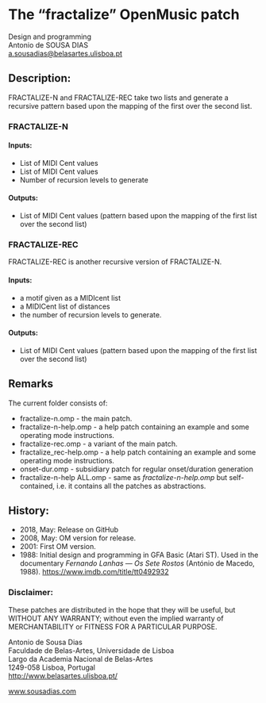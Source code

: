 # The “fractalize” OpenMusic patch

Design and programming<br>
Antonio de SOUSA DIAS<br>
a.sousadias@belasartes.ulisboa.pt


## Description:
FRACTALIZE-N and FRACTALIZE-REC take two lists and generate a recursive pattern based upon the mapping of the first over the second list.

### FRACTALIZE-N
#### Inputs:
- List of MIDI Cent values
- List of MIDI Cent values
- Number of recursion levels to generate
#### Outputs:
- List of MIDI Cent values (pattern based upon the mapping of the first list over the second list)

### FRACTALIZE-REC
FRACTALIZE-REC is another recursive version of FRACTALIZE-N.
#### Inputs:
- a motif given as a MIDIcent list
- a MIDICent list of distances
- the number of recursion levels to generate.
#### Outputs:
- List of MIDI Cent values (pattern based upon the mapping of the first list over the second list)


## Remarks
The current folder consists of:<br>
- fractalize-n.omp - the main patch.
- fractalize-n-help.omp - a help patch containing an example and some operating mode instructions.
- fractalize-rec.omp - a variant of the main patch.
- fractalize_rec-help.omp - a help patch containing an example and some operating mode instructions.
- onset-dur.omp - subsidiary patch for regular onset/duration generation
- fractalize-n-help ALL.omp - same as _fractalize-n-help.omp_ but self-contained, i.e. it contains all the patches as abstractions.<br>

## History:
- 2018, May: Release on GitHub<br>
- 2008, May: OM version for release.<br>
- 2001: First OM version.<br>
- 1988: Initial design and programming in GFA Basic (Atari ST). Used in the documentary _Fernando Lanhas — Os Sete Rostos_ (António de Macedo, 1988). https://www.imdb.com/title/tt0492932<br>


### Disclaimer:
These patches are distributed in the hope that they will be useful, but WITHOUT ANY WARRANTY; without even the implied warranty of MERCHANTABILITY or FITNESS FOR A PARTICULAR PURPOSE.


Antonio de Sousa Dias<br>
Faculdade de Belas-Artes, Universidade de Lisboa<br>
Largo da Academia Nacional de Belas-Artes<br>
1249-058 Lisboa, Portugal<br>
http://www.belasartes.ulisboa.pt/

www.sousadias.com



